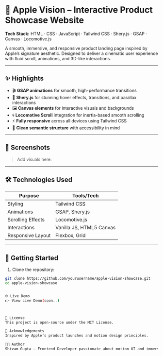 # 🍏 Apple Vision – Interactive Product Showcase Website

**Tech Stack:** HTML · CSS · JavaScript · Tailwind CSS · Shery.js · GSAP · Canvas · Locomotive.js

A smooth, immersive, and responsive product landing page inspired by Apple’s signature aesthetic. Designed to deliver a cinematic user experience with fluid scroll, animations, and 3D-like interactions.

---

## ✨ Highlights

- 🎬 **GSAP animations** for smooth, high-performance transitions
- 🎨 **Shery.js** for stunning hover effects, transitions, and parallax interactions
- 🖼️ **Canvas elements** for interactive visuals and backgrounds
- 🌀 **Locomotive Scroll** integration for inertia-based smooth scrolling
- ⚡ **Fully responsive** across all devices using Tailwind CSS
- 🧠 **Clean semantic structure** with accessibility in mind

---

## 📸 Screenshots

> Add visuals here:




---

## 🛠️ Technologies Used

| Purpose             | Tools/Tech                            |
|---------------------|----------------------------------------|
| Styling             | Tailwind CSS                          |
| Animations          | GSAP, Shery.js                        |
| Scrolling Effects   | Locomotive.js                         |
| Interactions        | Vanilla JS, HTML5 Canvas              |
| Responsive Layout   | Flexbox, Grid                         |

---

## 🚀 Getting Started

1. Clone the repository:

```bash
git clone https://github.com/yourusername/apple-vision-showcase.git
cd apple-vision-showcase


🌐 Live Demo
👉 View Live Demo(soon..)



📄 License
This project is open-source under the MIT License.

🙌 Acknowledgements
Inspired by Apple’s product launches and motion design principles.

🧑‍💻 Author
Shivam Gupta – Frontend Developer passionate about motion UI and immersive user experiences.

